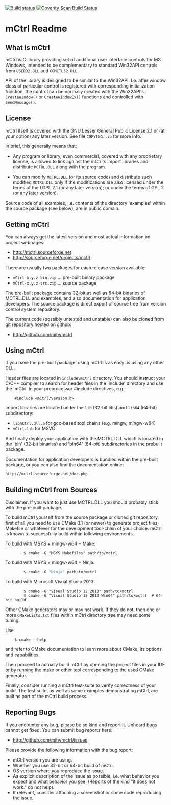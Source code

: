 [![Build status](https://ci.appveyor.com/api/projects/status/d3ypc0ot57u47itw/branch/master?svg=true)](https://ci.appveyor.com/project/mity/mctrl/branch/master)
[![Coverity Scan Build Status](https://scan.coverity.com/projects/mctrl/badge.svg)](https://scan.coverity.com/projects/mctrl)

# mCtrl Readme


## What is mCtrl

mCtrl is C library providing set of additional user interface controls for
MS Windows, intended to be complementary to standard Win32API controls from
`USER32.DLL` and `COMCTL32.DLL`.

API of the library is designed to be similar to the Win32API. I.e. after window
class of particular control is registered with corresponding initialization
function, the control can be normally created with the Win32API's `CreateWindow()`
or `CreateWindowEx()` functions and controlled with `SendMessage()`.


## License

mCtrl itself is covered with the GNU Lesser General Public License 2.1 or
(at your option) any later version. See file `COPYING.lib` for more info.

In brief, this generally means that:

* Any program or library, even commercial, covered with any proprietary
  license, is allowed to link against the mCtrl's import libraries and
  distribute `MCTRL.DLL` along with the program.

* You can modify `MCTRL.DLL` (or its source code) and distribute such modified
  `MCTRL.DLL` only if the modifications are also licensed under the terms of
  the LGPL 2.1 (or any later version); or under the terms of GPL 2 (or any
  later version).

Source code of all examples, i.e. contents of the directory 'examples' within
the source package (see below), are in public domain.


## Getting mCtrl

You can always get the latest version and most actual information on project
webpages:

* http://mctrl.sourceforge.net
* http://sourceforge.net/projects/mctrl

There are usually two packages for each release version available:

* `mCtrl-x.y.z-bin.zip` ... pre-built binary package
* `mCtrl-x.y.z-src.zip` ... source package

The pre-built package contains 32-bit as well as 64-bit binaries of MCTRL.DLL
and examples, and also documentation for application developers. The source
package is direct export of source tree from version control system repository.

The current code (possibly untested and unstable) can also be cloned from git
repository hosted on github:

* http://github.com/mity/mctrl


## Using mCtrl

If you have the pre-built package, using mCtrl is as easy as using any other
DLL.

Header files are located in `include\mCtrl` directory. You should instruct
your C/C++ compiler to search for header files in the 'include' directory and
use the 'mCtrl' in your preprocessor #include directives, e.g.:

```
    #include <mCtrl/version.h>
```

Import libraries are located under the `lib` (32-bit libs) and `lib64` (64-bit)
subdirectory:

* `libmCtrl.dll.a` for gcc-based tool chains (e.g. mingw, mingw-w64)
* `mCtrl.lib` for MSVC

And finally deploy your application with the MCTRL.DLL which is located
in the 'bin' (32-bit binaries) and 'bin64' (64-bit) subdirectories in
the prebuilt package.

Documentation for application developers is bundled within the pre-built
package, or you can also find the documentation online:

    http://mctrl.sourceforge.net/doc.php


## Building mCtrl from Sources

Disclaimer: If you want to just use MCTRL.DLL you should probably stick with
the pre-built package.

To build mCtrl yourself from the source package or cloned git repository, first
of all you need to use CMake 3.1 (or newer) to generate project files, Makefile
or whatever for the development tool-chain of your choice. mCtrl is known to
successfully build within following environments.

To build with MSYS + mingw-w64 + Make:

```
        $ cmake -G "MSYS Makefiles" path/to/mctrl
```

To build with MSYS + mingw-w64 + Ninja:

```C
        $ cmake -G "Ninja" path/to/mctrl
```

To build with Microsoft Visual Studio 2013:

```
        $ cmake -G "Visual Studio 12 2013" path/to/mctrl
        $ cmake -G "Visual Studio 12 2013 Win64" path/to/mctrl  # 64-bit build
```

Other CMake generators may or may not work. If they do not, then one or more
`CMakeLists.txt` files within mCtrl directory tree may need some tuning.

Use
```
    $ cmake --help
```
and refer to CMake documentation to learn more about CMake, its options and
capabilities.

Then proceed to actually build mCtrl by opening the project files in your IDE
or by running the make or other tool corresponding to the used CMake generator.

Finally, consider running a mCtrl test-suite to verify correctness of your
build. The test suite, as well as some examples demonstrating mCtrl, are built
as part of the mCtrl build process.


## Reporting Bugs

If you encounter any bug, please be so kind and report it. Unheard bugs cannot
get fixed. You can submit bug reports here:

* http://github.com/mity/mctrl/issues

Please provide the following information with the bug report:

* mCtrl version you are using.
* Whether you use 32-bit or 64-bit build of mCtrl.
* OS version where you reproduce the issue.
* As explicit description of the issue as possible, i.e. what behavior
  you expect and what behavior you see.
  (Reports of the kind "it does not work." do not help).
* If relevant, consider attaching a screenshot or some code reproducing
  the issue.
